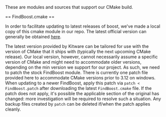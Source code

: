 
These are modules and sources that support our CMake build.

== FindBoost.cmake ==

In order to facilitate updating to latest releases of boost, we've made a local
copy of this cmake module in our repo. The latest official version can
generally be obtained
[here](https://github.com/Kitware/CMake/blob/master/Modules/FindBoost.cmake).

The latest version provided by Kitware can be tailored for use with the
version of CMake that it ships with (typically the next upcoming CMake
release). Our local version, however,  cannot necessarily assume a
specific version of CMake and might need to accommodate older versions,
depending on the min version we support for our project. As such, we need to
patch the stock FindBoost module. There is currently one patch file provided
here to accommodate CMake versions prior to 3.12 on windows. When updating to a
newer FindBoost, apply this patch via `patch < FindBoost.patch` after
downloading the latest `FindBoost.cmake` file. If the patch does not apply,
it's possible the applicable section of the original has changed: more
investigation will be required to resolve such a situation. Any backup files
created by `patch` can be deleted if/when the patch applies cleanly.
